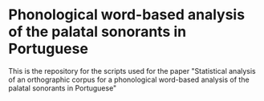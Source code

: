 # Phonological word-based analysis of the palatal sonorants in Portuguese

This is the repository for the scripts used for the paper "Statistical analysis of an orthographic corpus for a phonological word-based analysis of the palatal sonorants in Portuguese"
